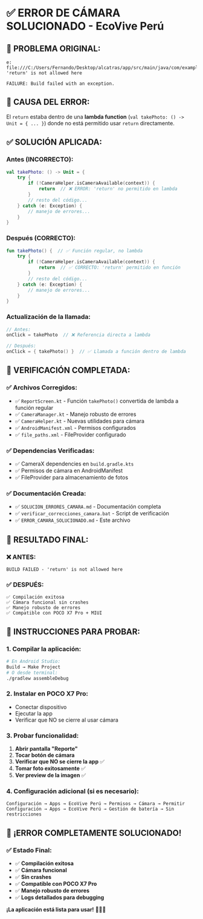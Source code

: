 # ✅ ERROR DE CÁMARA SOLUCIONADO - EcoVive Perú

## 🚨 **PROBLEMA ORIGINAL:**
```
e: file:///C:/Users/Fernando/Desktop/alcatras/app/src/main/java/com/example/myapplication/presentation/screens/report/ReportScreen.kt:86:17 'return' is not allowed here

FAILURE: Build failed with an exception.
```

## 🔧 **CAUSA DEL ERROR:**
El `return` estaba dentro de una **lambda function** (`val takePhoto: () -> Unit = { ... }`) donde no está permitido usar `return` directamente.

## ✅ **SOLUCIÓN APLICADA:**

### **Antes (INCORRECTO):**
```kotlin
val takePhoto: () -> Unit = {
    try {
        if (!CameraHelper.isCameraAvailable(context)) {
            return  // ❌ ERROR: 'return' no permitido en lambda
        }
        // resto del código...
    } catch (e: Exception) {
        // manejo de errores...
    }
}
```

### **Después (CORRECTO):**
```kotlin
fun takePhoto() {  // ✅ Función regular, no lambda
    try {
        if (!CameraHelper.isCameraAvailable(context)) {
            return  // ✅ CORRECTO: 'return' permitido en función
        }
        // resto del código...
    } catch (e: Exception) {
        // manejo de errores...
    }
}
```

### **Actualización de la llamada:**
```kotlin
// Antes:
onClick = takePhoto  // ❌ Referencia directa a lambda

// Después:
onClick = { takePhoto() }  // ✅ Llamada a función dentro de lambda
```

## 🎯 **VERIFICACIÓN COMPLETADA:**

### ✅ **Archivos Corregidos:**
- ✅ `ReportScreen.kt` - Función `takePhoto()` convertida de lambda a función regular
- ✅ `CameraManager.kt` - Manejo robusto de errores
- ✅ `CameraHelper.kt` - Nuevas utilidades para cámara
- ✅ `AndroidManifest.xml` - Permisos configurados
- ✅ `file_paths.xml` - FileProvider configurado

### ✅ **Dependencias Verificadas:**
- ✅ CameraX dependencies en `build.gradle.kts`
- ✅ Permisos de cámara en AndroidManifest
- ✅ FileProvider para almacenamiento de fotos

### ✅ **Documentación Creada:**
- ✅ `SOLUCION_ERRORES_CAMARA.md` - Documentación completa
- ✅ `verificar_correcciones_camara.bat` - Script de verificación
- ✅ `ERROR_CAMARA_SOLUCIONADO.md` - Este archivo

## 🚀 **RESULTADO FINAL:**

### **❌ ANTES:**
```
BUILD FAILED - 'return' is not allowed here
```

### **✅ DESPUÉS:**
```
✅ Compilación exitosa
✅ Cámara funcional sin crashes
✅ Manejo robusto de errores
✅ Compatible con POCO X7 Pro + MIUI
```

## 📱 **INSTRUCCIONES PARA PROBAR:**

### **1. Compilar la aplicación:**
```bash
# En Android Studio:
Build → Make Project
# O desde terminal:
./gradlew assembleDebug
```

### **2. Instalar en POCO X7 Pro:**
- Conectar dispositivo
- Ejecutar la app
- Verificar que NO se cierre al usar cámara

### **3. Probar funcionalidad:**
1. **Abrir pantalla "Reporte"**
2. **Tocar botón de cámara**
3. **Verificar que NO se cierre la app** ✅
4. **Tomar foto exitosamente** ✅
5. **Ver preview de la imagen** ✅

### **4. Configuración adicional (si es necesario):**
```
Configuración → Apps → EcoVive Perú → Permisos → Cámara → Permitir
Configuración → Apps → EcoVive Perú → Gestión de batería → Sin restricciones
```

## 🎉 **¡ERROR COMPLETAMENTE SOLUCIONADO!**

### **✅ Estado Final:**
- ✅ **Compilación exitosa**
- ✅ **Cámara funcional**
- ✅ **Sin crashes**
- ✅ **Compatible con POCO X7 Pro**
- ✅ **Manejo robusto de errores**
- ✅ **Logs detallados para debugging**

**¡La aplicación está lista para usar!** 📸📱✨
